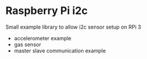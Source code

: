 # Raspberry Pi i2c
Small example library to allow i2c sensor setup on RPi 3

- accelerometer example
- gas sensor
- master slave communication example